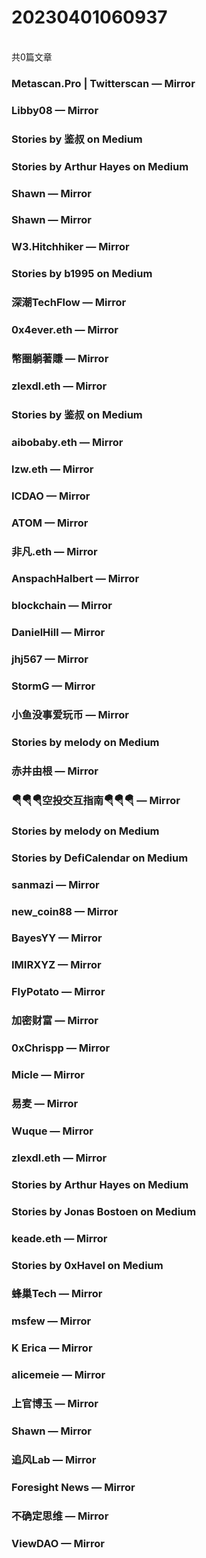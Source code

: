 <h1>20230401060937</h1><br/>共0篇文章


###  Metascan.Pro | Twitterscan — Mirror







###  Libby08 — Mirror









###  Stories by 鉴叔 on Medium









###  Stories by Arthur Hayes on Medium







###  Shawn — Mirror















###  Shawn — Mirror









###  W3.Hitchhiker — Mirror











###  Stories by b1995 on Medium







###  深潮TechFlow — Mirror









###  0x4ever.eth — Mirror















###  幣圈躺著賺 — Mirror











###  zlexdl.eth — Mirror











###  Stories by 鉴叔 on Medium











###  aibobaby.eth — Mirror











###  lzw.eth — Mirror











###  ICDAO — Mirror









###  ATOM — Mirror











###  非凡.eth — Mirror













###  AnspachHalbert — Mirror

















###  blockchain — Mirror







###  DanielHill — Mirror















###  jhj567 — Mirror















###  StormG — Mirror













###  小鱼没事爱玩币 — Mirror







###  Stories by melody on Medium











###  赤井由根 — Mirror















###  🪂🪂🪂空投交互指南🪂🪂🪂 — Mirror







###  Stories by melody on Medium







###  Stories by DefiCalendar on Medium







###  sanmazi — Mirror









###  new_coin88 — Mirror













###  BayesYY — Mirror













###  IMIRXYZ — Mirror













###  FlyPotato — Mirror













###  加密财富 — Mirror













###  0xChrispp — Mirror

















###  Micle — Mirror













###  易麦 — Mirror











###  Wuque — Mirror

















###  zlexdl.eth — Mirror







###  Stories by Arthur Hayes on Medium









###  Stories by Jonas Bostoen on Medium







###  keade.eth — Mirror









###  Stories by 0xHavel on Medium









###  蜂巢Tech — Mirror











###  msfew — Mirror











###  K Erica — Mirror















###  alicemeie — Mirror













###  上官博玉 — Mirror







###  Shawn — Mirror















###  追风Lab — Mirror













###  Foresight News — Mirror









###  不确定思维 — Mirror









###  ViewDAO — Mirror







